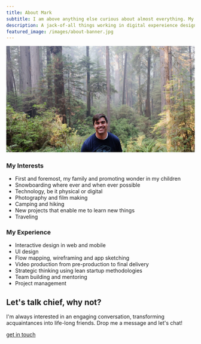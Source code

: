 ```yaml
---
title: About Mark
subtitle: I am above anything else curious about almost everything. My curiousity has led me to explore history, design, art, film & video, photography and so many other ideas and skills. The way beautiful objects and captivating experiences are designed and created is the cornerstone of my work.
description: A jack-of-all things working in digital expereience design
featured_image: /images/about-banner.jpg
---
```


![](/images/about-banner.jpg)

### My Interests

- First and foremost, my family and promoting wonder in my children
- Snowboarding where ever and when ever possible
- Technology, be it physical or digital
- Photography and film making
- Camping and hiking
- New projects that enable me to learn new things
- Traveling

### My Experience

- Interactive design in web and mobile
- UI design
- Flow mapping, wireframing and app sketching
- Video production from pre-production to final delivery
- Strategic thinking using lean startup methodologies
- Team building and mentoring
- Project management

## Let's talk chief, why not?

I'm always interested in an engaging conversation, transforming acquaintances into life-long friends. Drop me a message and let's chat!

<a href="/contact" class="button button--large">get in touch</a>
